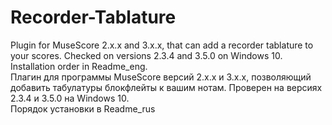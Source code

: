 # Recorder-Tablature
Plugin for MuseScore 2.x.x and 3.x.x, that can add a recorder tablature to your scores. Checked on versions 2.3.4 and 3.5.0 on Windows 10.<br>
Installation order in Readme_eng.<br>
Плагин для программы MuseScore версий 2.x.x и 3.x.x, позволяющий добавить табулатуры блокфлейты к вашим нотам. Проверен на версиях 2.3.4 и 3.5.0 на Windows 10.<br>
Порядок установки в Readme_rus
